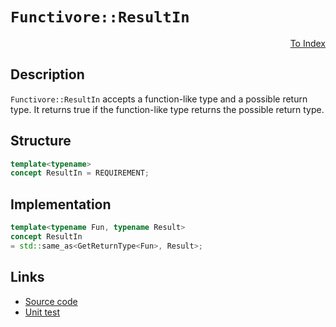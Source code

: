 <!-- Copyright 2024 Feng Mofan
SPDX-License-Identifier: Apache-2.0 -->

# `Functivore::ResultIn`

<p style='text-align: right;'><a href="../../concepts.md#functivore-result-in">To Index</a></p>

## Description

`Functivore::ResultIn` accepts a function-like type and a possible return type.
It returns true if the function-like type returns the possible return type.

## Structure

```C++
template<typename>
concept ResultIn = REQUIREMENT;
```

## Implementation

```C++
template<typename Fun, typename Result>
concept ResultIn
= std::same_as<GetReturnType<Fun>, Result>;
```

## Links

- [Source code](../../../../conceptrodon/functivore/concepts/result_in.hpp)
- [Unit test](../../../../tests/unit/concepts/functivore/result_in.test.hpp)
